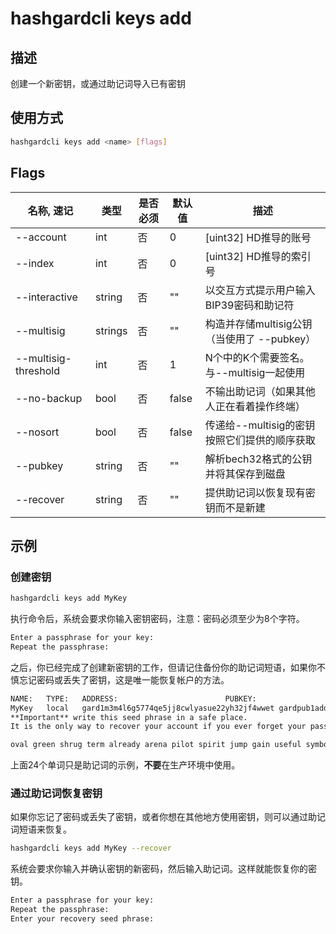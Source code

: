# hashgardcli keys add

## 描述

创建一个新密钥，或通过助记词导入已有密钥

## 使用方式

```bash
hashgardcli keys add <name> [flags]
```

## Flags

| 名称, 速记       | 类型   | 是否必须 | 默认值 | 描述                                                              |
| --------------- | --------- | ----------------------------------------------------------------- | ----------------------------------------------------------------- | ----------------------------------------------------------------- |
| --account       | int | 否 | 0 | [uint32] HD推导的账号                                              |
| --index         | int | 否 | 0 | [uint32] HD推导的索引号                                            |
| --interactive | string | 否 | "" | 以交互方式提示用户输入BIP39密码和助记符 |
| --multisig | strings | 否 | "" | 构造并存储multisig公钥（当使用了 --pubkey） |
| --multisig-threshold | int | 否 | 1 | N个中的K个需要签名。与--multisig一起使用 |
| --no-backup     | bool | 否 | false | 不输出助记词（如果其他人正在看着操作终端）                              |
| --nosort | bool | 否 | false | 传递给--multisig的密钥按照它们提供的顺序获取 |
| --pubkey | string | 否 | "" | 解析bech32格式的公钥并将其保存到磁盘 |
| --recover       | string | 否 | "" | 提供助记词以恢复现有密钥而不是新建                                     |

## 示例

### 创建密钥

```bash
hashgardcli keys add MyKey
```

执行命令后，系统会要求你输入密钥密码，注意：密码必须至少为8个字符。

```bash
Enter a passphrase for your key:
Repeat the passphrase:
```

之后，你已经完成了创建新密钥的工作，但请记住备份你的助记词短语，如果你不慎忘记密码或丢失了密钥，这是唯一能恢复帐户的方法。

```bash
NAME:	TYPE:	ADDRESS:						PUBKEY:
MyKey	local	gard1m3m4l6g5774qe5jj8cwlyasue22yh32jf4wwet	gardpub1addwnpepqvu549hgyhnxlveqmtdn2xywygxpgzcsqefxur47zkz4e0e9x67hvjr6r6p
**Important** write this seed phrase in a safe place.
It is the only way to recover your account if you ever forget your password.

oval green shrug term already arena pilot spirit jump gain useful symbol hover grid item concert kiss zero bleak farm capable peanut snack basket
```

上面24个单词只是助记词的示例，**不要**在生产环境中使用。

### 通过助记词恢复密钥

如果你忘记了密码或丢失了密钥，或者你想在其他地方使用密钥，则可以通过助记词短语来恢复。

```bash
hashgardcli keys add MyKey --recover
```

系统会要求你输入并确认密钥的新密码，然后输入助记词。这样就能恢复你的密钥。

```bash
Enter a passphrase for your key:
Repeat the passphrase:
Enter your recovery seed phrase:
```

